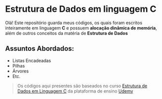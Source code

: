 # Estrutura de Dados em linguagem C
Olá! Este repositório guarda meus códigos, os quais foram escritos inteiramente em linguagem **C** e possuem **alocação dinâmica de memória**, além de outros conceitos da matéria de **Estrutura de Dados**

## Assuntos Abordados:
- Listas Encadeadas
- Pilhas 
- Árvores
- Etc.

> Os códigos aqui presentes são baseados no curso [Estrutura de Dados em Linguagem C](https://www.udemy.com/course/linguagem-c-estruturas-de-dados/?couponCode=ST6MT42324) da plataforma de ensino [Udemy](https://www.udemy.com/)